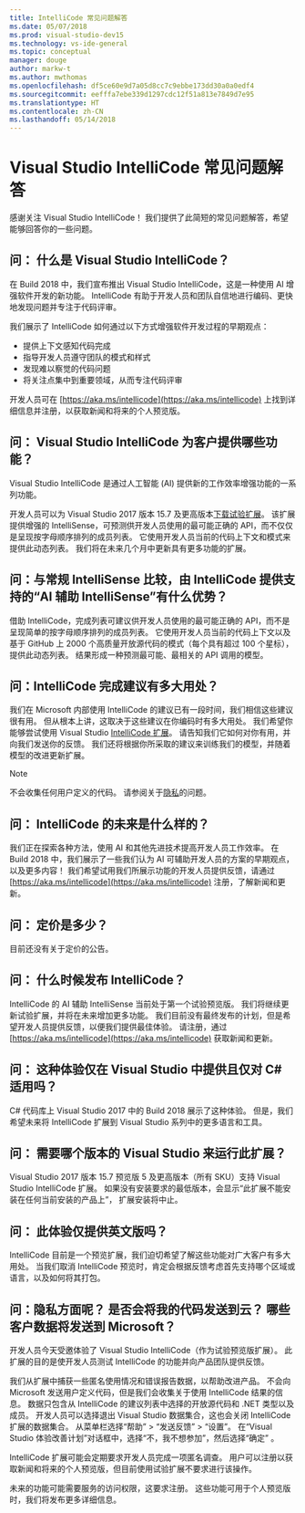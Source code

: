 ```yaml
---
title: IntelliCode 常见问题解答
ms.date: 05/07/2018
ms.prod: visual-studio-dev15
ms.technology: vs-ide-general
ms.topic: conceptual
manager: douge
author: markw-t
ms.author: mwthomas
ms.openlocfilehash: df5ce60e9d7a05d8cc7c9ebbe173dd30a0a0edf4
ms.sourcegitcommit: eefffa7ebe339d1297cdc12f51a813e7849d7e95
ms.translationtype: HT
ms.contentlocale: zh-CN
ms.lasthandoff: 05/14/2018
---
```

# Visual Studio IntelliCode 常见问题解答

感谢关注 Visual Studio IntelliCode！ 我们提供了此简短的常见问题解答，希望能够回答你的一些问题。

## 问： 什么是 Visual Studio IntelliCode？

在 Build 2018 中，我们宣布推出 Visual Studio IntelliCode，这是一种使用 AI 增强软件开发的新功能。 IntelliCode 有助于开发人员和团队自信地进行编码、更快地发现问题并专注于代码评审。

我们展示了 IntelliCode 如何通过以下方式增强软件开发过程的早期观点：

- 提供上下文感知代码完成
- 指导开发人员遵守团队的模式和样式
- 发现难以察觉的代码问题
- 将关注点集中到重要领域，从而专注代码评审

开发人员可在 [https://aka.ms/intellicode](https://aka.ms/intellicode) 上找到详细信息并注册，以获取新闻和将来的个人预览版。

## 问： Visual Studio IntelliCode 为客户提供哪些功能？

Visual Studio IntelliCode 是通过人工智能 (AI) 提供新的工作效率增强功能的一系列功能。

开发人员可以为 Visual Studio 2017 版本 15.7 及更高版本[下载试验扩展](https://go.microsoft.com/fwlink/?linkid=872707)。 该扩展提供增强的 IntelliSense，可预测供开发人员使用的最可能正确的 API，而不仅仅是呈现按字母顺序排列的成员列表。 它使用开发人员当前的代码上下文和模式来提供此动态列表。 我们将在未来几个月中更新具有更多功能的扩展。

## 问：与常规 IntelliSense 比较，由 IntelliCode 提供支持的“AI 辅助 IntelliSense”有什么优势？

借助 IntelliCode，完成列表可建议供开发人员使用的最可能正确的 API，而不是呈现简单的按字母顺序排列的成员列表。 它使用开发人员当前的代码上下文以及基于 GitHub 上 2000 个高质量开放源代码的模式（每个具有超过 100 个星标），提供此动态列表。 结果形成一种预测最可能、最相关的 API 调用的模型。

## 问：IntelliCode 完成建议有多大用处？

我们在 Microsoft 内部使用 IntelliCode 的建议已有一段时间，我们相信这些建议很有用。 但从根本上讲，这取决于这些建议在你编码时有多大用处。 我们希望你能够尝试使用 Visual Studio [ IntelliCode 扩展](https://go.microsoft.com/fwlink/?linkid=872707)。 请告知我们它如何对你有用，并向我们发送你的反馈。 我们还将根据你所采取的建议来训练我们的模型，并随着模型的改进更新扩展。

> [!NOTE]
> 不会收集任何用户定义的代码。 请参阅关于[隐私](#privacy)的问题。

## 问： IntelliCode 的未来是什么样的？

我们正在探索各种方法，使用 AI 和其他先进技术提高开发人员工作效率。 在 Build 2018 中，我们展示了一些我们认为 AI 可辅助开发人员的方案的早期观点，以及更多内容！ 我们希望试用我们所展示功能的开发人员提供反馈，请通过 [https://aka.ms/intellicode](https://aka.ms/intellicode) 注册，了解新闻和更新。

## 问： 定价是多少？

目前还没有关于定价的公告。

## 问： 什么时候发布 IntelliCode？

IntelliCode 的 AI 辅助 IntelliSense 当前处于第一个试验预览版。 我们将继续更新试验扩展，并将在未来增加更多功能。 我们目前没有最终发布的计划，但是希望开发人员提供反馈，以便我们提供最佳体验。 请注册，通过 [https://aka.ms/intellicode](https://aka.ms/intellicode) 获取新闻和更新。

## 问： 这种体验仅在 Visual Studio 中提供且仅对 C# 适用吗？

C# 代码库上 Visual Studio 2017 中的 Build 2018 展示了这种体验。 但是，我们希望未来将 IntelliCode 扩展到 Visual Studio 系列中的更多语言和工具。

## 问： 需要哪个版本的 Visual Studio 来运行此扩展？

Visual Studio 2017 版本 15.7 预览版 5 及更高版本（所有 SKU）支持 Visual Studio IntelliCode 扩展。 如果没有安装要求的最低版本，会显示“此扩展不能安装在任何当前安装的产品上”， 扩展安装将中止。

## 问： 此体验仅提供英文版吗？

IntelliCode 目前是一个预览扩展，我们迫切希望了解这些功能对广大客户有多大用处。 当我们取消 IntelliCode 预览时，肯定会根据反馈考虑首先支持哪个区域或语言，以及如何将其打包。 

## <a name="privacy"/>问：隐私方面呢？ 是否会将我的代码发送到云？ 哪些客户数据将发送到 Microsoft？

开发人员今天受邀体验了 Visual Studio IntelliCode（作为试验预览版扩展）。 此扩展的目的是使开发人员测试 IntelliCode 的功能并向产品团队提供反馈。

我们从扩展中捕获一些匿名使用情况和错误报告数据，以帮助改进产品。 不会向 Microsoft 发送用户定义代码，但是我们会收集关于使用 IntelliCode 结果的信息。 数据只包含从 IntelliCode 的建议列表中选择的开放源代码和 .NET 类型以及成员。 开发人员可以选择退出 Visual Studio 数据集合，这也会关闭 IntelliCode 扩展的数据集合。 从菜单栏选择“帮助” > “发送反馈” > “设置”。 在“Visual Studio 体验改善计划”对话框中，选择“不，我不想参加”，然后选择“确定” 。

IntelliCode 扩展可能会定期要求开发人员完成一项匿名调查。 用户可以注册以获取新闻和将来的个人预览版，但目前使用试验扩展不要求进行该操作。

未来的功能可能需要服务的访问权限，这要求注册。 这些功能可用于个人预览版时，我们将发布更多详细信息。
